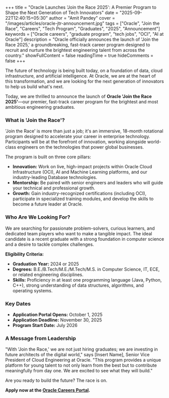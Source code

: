 +++
title = "Oracle Launches 'Join the Race 2025': A Premier Program to Shape the Next Generation of Tech Innovators"
date = "2025-09-22T12:40:15+05:30"
author = "Amit Pandey"
cover = "/images/articles/oracle-jtr-announcement.jpg"
tags = ["Oracle", "Join the Race", "Careers", "Tech Program", "Graduates", "2025", "Announcement"]
keywords = ["Oracle careers", "graduate program", "tech jobs", "OCI", "AI at Oracle"]
description = "Oracle officially announces the launch of 'Join the Race 2025,' a groundbreaking, fast-track career program designed to recruit and nurture the brightest engineering talent from across the country."
showFullContent = false
readingTime = true
hideComments = false
+++

The future of technology is being built today, on a foundation of data, cloud infrastructure, and artificial intelligence. At Oracle, we are at the heart of this transformation, and we are looking for the next generation of innovators to help us build what's next.

Today, we are thrilled to announce the launch of **Oracle 'Join the Race 2025'**—our premier, fast-track career program for the brightest and most ambitious engineering graduates.

### What is 'Join the Race'?

'Join the Race' is more than just a job; it's an immersive, 18-month rotational program designed to accelerate your career in enterprise technology. Participants will be at the forefront of innovation, working alongside world-class engineers on the technologies that power global businesses.

The program is built on three core pillars:
* **Innovation:** Work on live, high-impact projects within Oracle Cloud Infrastructure (OCI), AI and Machine Learning platforms, and our industry-leading Database technologies.
* **Mentorship:** Be paired with senior engineers and leaders who will guide your technical and professional growth.
* **Growth:** Gain industry-recognized certifications (including OCI), participate in specialized training modules, and develop the skills to become a future leader at Oracle.

### Who Are We Looking For?

We are searching for passionate problem-solvers, curious learners, and dedicated team players who want to make a tangible impact. The ideal candidate is a recent graduate with a strong foundation in computer science and a desire to tackle complex challenges.

**Eligibility Criteria:**
* **Graduation Year:** 2024 or 2025
* **Degrees:** B.E./B.Tech/M.E./M.Tech/M.S. in Computer Science, IT, ECE, or related engineering disciplines.
* **Skills:** Proficiency in at least one programming language (Java, Python, C++), strong understanding of data structures, algorithms, and operating systems.

### Key Dates
* **Application Portal Opens:** October 1, 2025
* **Application Deadline:** November 30, 2025
* **Program Start Date:** July 2026

### A Message from Leadership

"With 'Join the Race,' we are not just hiring graduates; we are investing in future architects of the digital world," says [Insert Name], Senior Vice President of Cloud Engineering at Oracle. "This program provides a unique platform for young talent to not only learn from the best but to contribute meaningfully from day one. We are excited to see what they will build."

Are you ready to build the future? The race is on.

**Apply now at the [Oracle Careers Portal](https://careers.oracle.com/join-the-race-2025).**
